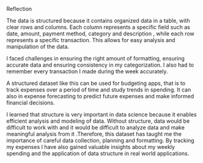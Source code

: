Reflection

The data is structured because it contains organized data in a table, with clear rows and columns. Each column represents a specific field such as date, amount, payment method, category and description , while each row represents a specific transaction. This allows for easy analysis and manipulation of the data.

I faced challenges in ensuring the right amount of formatting, ensuring accurate data and ensuring consistency in my categorization. I also had to remember every transaction I made during the week accurately. 

A structured dataset like this can be used for budgeting apps, that is to track expenses over a period of time and study trends in spending. It can also in expense forecasting to predict future expenses and make informed financial decisions.

I learned that structure is very important in data science because it enables efficient analysis and modeling of data. Without structure, data would be difficult to work with and it would be difficult to analyze data and make meaningful analysis from it .Therefore, this dataset has taught me the importance of careful data collection, planning and formatting.
By tracking my expenses I have also gained valuable insights about my weekly spending and the application of data structure in real world applications.
